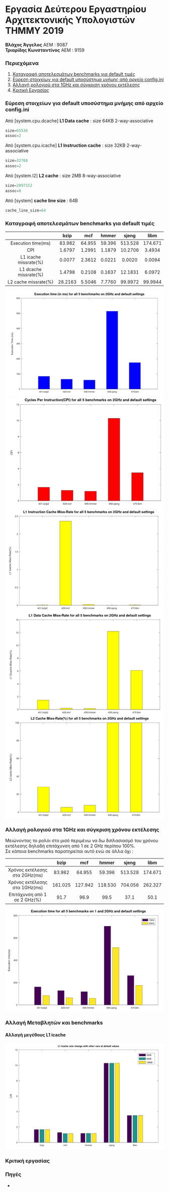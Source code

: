 # Εργασία Δεύτερου Εργαστηρίου Αρχιτεκτονικής Υπολογιστών ΤΗΜΜΥ 2019

**Βλάχος Άγγελος** ΑΕΜ : 9087  
**Τριαρίδης Κωνσταντίνος** ΑΕΜ : 9159

### Περιεχόμενα
1. [Καταγραφή αποτελεσμάτων benchmarks για default τιμές](https://github.com/kostino/ComputerArchitectureLab2#καταγραφή-αποτελεσμάτων-benchmarks-για-default-τιμές)
2. [Εύρεση στοιχείων για  default υποσύστημα μνήμης από αρχείο config.ini](https://github.com/kostino/ComputerArchitectureLab2#Εύρεση-στοιχείων-για-default-υποσύστημα-μνήμης-από-αρχείο-configini)
3. [Αλλαγή ρολογιού στα 1GHz και σύγκριση χρόνου εκτέλεσης](https://github.com/kostino/ComputerArchitectureLab2#αλλαγή-ρολογιού-στα-1ghz-και-σύγκριση-χρόνου-εκτέλεσης)  
4. [Κριτική Εργασίας](https://github.com/kostino/ComputerArchitectureLab2#Κριτική-εργασίας)  

### Εύρεση στοιχείων για default υποσύστημα μνήμης από αρχείο config.ini

Από [system.cpu.dcache] **L1 Data cache** : size 64KB 2-way-associative
```python
size=65536
assoc=2
```
Από [system.cpu.icache] **L1 Instruction cache** : size 32KB 2-way-associative
```python
size=32768
assoc=2
```
Από [system.l2] **L2 cache** : size 2MB 8-way-associative
```python
size=2097152
assoc=8
```
Από [system] **cache line size** : 64B
```python
cache_line_size=64
```

### Καταγραφή αποτελεσμάτων benchmarks για default τιμές
|                       |   bzip  |   mcf  |  hmmer |  sjeng  |   libm  |
|:---------------------:|:-------:|:------:|:------:|:-------:|:-------:|
|   Execution time(ms)  |  83.982 | 64.955 | 59.396 | 513.528 | 174.671 |
|          CPI          |  1.6797 | 1.2991 | 1.1879 | 10.2706 |  3.4934 |
| L1 icache missrate(%) |  0.0077 | 2.3612 | 0.0221 |  0.0020 |  0.0094 |
| L1 dcache missrate(%) |  1.4798 | 0.2108 | 0.1637 | 12.1831 |  6.0972 |
|  L2 cache missrate(%) | 28.2163 | 5.5046 | 7.7760 | 99.9972 | 99.9944 |

![Time](https://github.com/kostino/ComputerArchitectureLab2/blob/master/step%201/Default%202GHz/images/time.png?raw=true)
![CPI](https://github.com/kostino/ComputerArchitectureLab2/blob/master/step%201/Default%202GHz/images/cpi.png?raw=true)
![Icache](https://github.com/kostino/ComputerArchitectureLab2/blob/master/step%201/Default%202GHz/images/icache.png?raw=true)
![Dcache](https://github.com/kostino/ComputerArchitectureLab2/blob/master/step%201/Default%202GHz/images/dcache.png?raw=true)
![L2](https://github.com/kostino/ComputerArchitectureLab2/blob/master/step%201/Default%202GHz/images/l2.png?raw=true)

### Αλλαγή ρολογιού στα 1GHz και σύγκριση χρόνου εκτέλεσης
Μειώνοντας το ρολόι στο μισό περιμένω να δω διπλασιασμό του χρόνου εκτέλεσης δηλαδή επιτάχυνση από 1 σε 2 GHz περίπου 100%.  
Σε κάποια benchmarks παρατηρείται αυτό ενώ σε άλλα όχι :  

|                               |   bzip  |   mcf   |  hmmer  |  sjeng  |   libm  |
|:-----------------------------:|:-------:|:-------:|:-------:|:-------:|:-------:|
| Χρόνος εκτέλεσης στα 2GHz(ms) |  83.982 |  64.955 |  59.396 | 513.528 | 174.671 |
| Χρόνος εκτέλεσης στα 1GHz(ms) | 161.025 | 127.942 | 118.530 | 704.056 | 262.327 |
| Επιτάχυνση από 1 σε 2 GHz(%)  | 91.7    | 96.9    | 99.5    | 37.1    | 50.1    |

![1G](https://github.com/kostino/ComputerArchitectureLab2/blob/master/step%201/Default%202GHz/images/1g.png?raw=true)

### Αλλαγή Μεταβλητών και benchmarks
#### Αλλαγή μεγέθους L1 icache 
![1G](https://github.com/kostino/ComputerArchitectureLab2/blob/master/bench%20images/isize.png?raw=true)

### Κριτική εργασίας


### Πηγές
*
